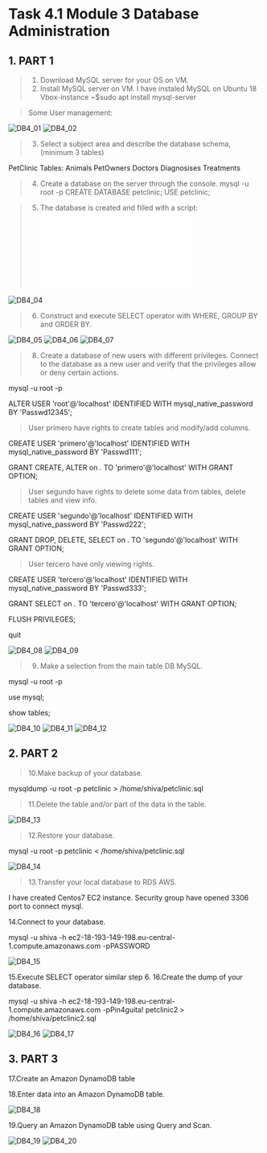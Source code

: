 # Task 4.1 Module 3 Database Administration
> 

## 1. PART 1
> 1. Download MySQL server for your OS on VM.
> 2. Install MySQL server on VM.
I have instaled MySQL on Ubuntu 18  Vbox-instance
~$sudo apt install mysql-server

> Some User management:

![DB4_01](./images/4.1_02.png)
![DB4_02](./images/4.1_03.png)

> 3. Select a subject area and describe the database schema, (minimum 3 tables)

PetClinic
Tables:
Animals
PetOwners
Doctors
Diagnosises
Treatments

> 4. Create a database on the server through the console.
mysql -u root -p
CREATE DATABASE petclinic;
USE petclinic;

> 5. The database is created and filled with a script:
![DB4_03](./Petclinic-MySQL-Script.sql)

![DB4_04](./images/4.1_04.png)

> 6. Construct and execute SELECT operator with WHERE, GROUP BY and ORDER BY.

![DB4_05](./images/4.1_05.png)
![DB4_06](./images/4.1_06.png)
![DB4_07](./images/4.1_07.png)

> 8. Create a database of new users with different privileges. Connect to the database as a new user and verify that the privileges allow or deny certain actions.

mysql -u root -p

ALTER USER 'root'@'localhost' IDENTIFIED WITH mysql_native_password BY 'Passwd12345';

> User primero have rights to create tables and modify/add columns.

CREATE USER 'primero'@'localhost' IDENTIFIED WITH mysql_native_password BY 'Passwd111';

GRANT CREATE, ALTER on *.* TO 'primero'@'localhost' WITH GRANT OPTION;

> User segundo have rights to delete some data from tables, delete tables and view info.

CREATE USER 'segundo'@'localhost' IDENTIFIED WITH mysql_native_password BY 'Passwd222';

GRANT DROP, DELETE, SELECT on *.* TO 'segundo'@'localhost' WITH GRANT OPTION;

> User tercero have only viewing rights.

CREATE USER 'tercero'@'localhost' IDENTIFIED WITH mysql_native_password BY 'Passwd333';

GRANT SELECT on *.* TO 'tercero'@'localhost' WITH GRANT OPTION;

FLUSH PRIVILEGES;

quit

![DB4_08](./images/4.1_08.png)
![DB4_09](./images/4.1_09.png)

> 9. Make a selection from the main table DB MySQL.

mysql -u root -p

use mysql;

show tables;

![DB4_10](./images/4.1_10.png)
![DB4_11](./images/4.1_11.png)
![DB4_12](./images/4.1_12.png)

## 2. PART 2

>10.Make backup of your database.

mysqldump -u root -p petclinic > /home/shiva/petclinic.sql

>11.Delete the table and/or part of the data in the table.

![DB4_13](./images/4.1_13.png)

>12.Restore your database.

mysql -u root -p petclinic < /home/shiva/petclinic.sql

![DB4_14](./images/4.1_14.png)

>13.Transfer your local database to RDS AWS.

I have created Centos7 EC2 instance. Security group have opened 3306 port to connect mysql.

14.Connect to your database.

mysql -u shiva -h ec2-18-193-149-198.eu-central-1.compute.amazonaws.com -pPASSWORD

![DB4_15](./images/4.1_15.png)

15.Execute SELECT operator similar step 6.
16.Create the dump of your database.

mysql -u shiva -h ec2-18-193-149-198.eu-central-1.compute.amazonaws.com -pPin4guita! petclinic2 > /home/shiva/petclinic2.sql

![DB4_16](./images/4.1_16.png)
![DB4_17](./images/4.1_17.png)

## 3. PART 3

17.Create an Amazon DynamoDB table

18.Enter data into an Amazon DynamoDB table.

![DB4_18](./images/4.1_18.png)

19.Query an Amazon DynamoDB table using Query and Scan.

![DB4_19](./images/4.1_19.png)
![DB4_20](./images/4.1_20.png)


